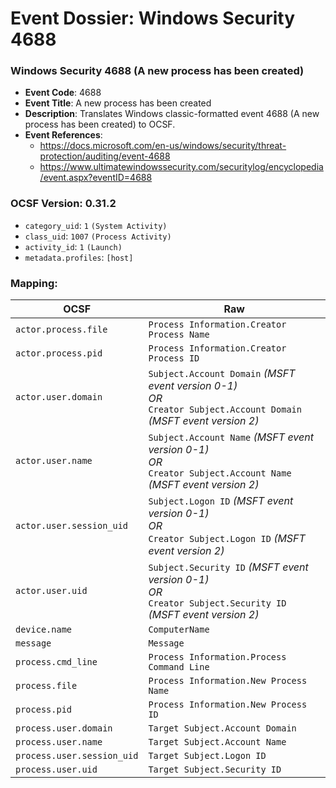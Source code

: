 # Event Dossier: Windows Security 4688
### Windows Security 4688 (A new process has been created)
- **Event Code**: 4688
- **Event Title**: A new process has been created
- **Description**: Translates Windows classic-formatted event 4688 (A new process has been created) to OCSF.
- **Event References**:
  - https://docs.microsoft.com/en-us/windows/security/threat-protection/auditing/event-4688
  - https://www.ultimatewindowssecurity.com/securitylog/encyclopedia/event.aspx?eventID=4688
  
 ### OCSF Version: 0.31.2
 - `category_uid`: `1` `(System Activity)`
 - `class_uid`: `1007` `(Process Activity)`
 - `activity_id`: `1` `(Launch)`
 - `metadata.profiles`: `[host]`
 ### Mapping:
 
| OCSF        | Raw           |
| ------------- |-------------|
| `actor.process.file`       | `Process Information.Creator Process Name` |
| `actor.process.pid`        | `Process Information.Creator Process ID`   |
| `actor.user.domain`        | `Subject.Account Domain` *(MSFT event version 0-1)*<br>_OR_<br>`Creator Subject.Account Domain` *(MSFT event version 2)* |
| `actor.user.name`        | `Subject.Account Name` *(MSFT event version 0-1)*<br>_OR_<br>`Creator Subject.Account Name` *(MSFT event version 2)* |
| `actor.user.session_uid` | `Subject.Logon ID` *(MSFT event version 0-1)*<br>_OR_<br>`Creator Subject.Logon ID` *(MSFT event version 2)* |
| `actor.user.uid` | `Subject.Security ID` *(MSFT event version 0-1)*<br>_OR_<br>`Creator Subject.Security ID` *(MSFT event version 2)* |
| `device.name` | `ComputerName` |
| `message` | `Message` |
| `process.cmd_line`        | `Process Information.Process Command Line` |
| `process.file`             | `Process Information.New Process Name`     |
| `process.pid`              | `Process Information.New Process ID`      |
| `process.user.domain`      | `Target Subject.Account Domain`            |
| `process.user.name`        | `Target Subject.Account Name`              |
| `process.user.session_uid` | `Target Subject.Logon ID`                  |
| `process.user.uid`         | `Target Subject.Security ID`              |
